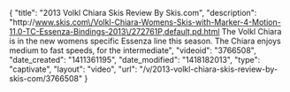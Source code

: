 {
    "title": "2013 Volkl Chiara Skis Review By Skis.com",
    "description": "http:\/\/www.skis.com\/Volkl-Chiara-Womens-Skis-with-Marker-4-Motion-11.0-TC-Essenza-Bindings-2013\/272761P,default,pd.html  The Volkl Chiara is in the new womens specific Essenza line this season. The Chiara enjoys medium to fast speeds, for the intermediate",
    "videoid": "3766508",
    "date_created": "1411361195",
    "date_modified": "1418182013",
    "type": "captivate",
    "layout": "video",
    "url": "\/v\/2013-volkl-chiara-skis-review-by-skis-com\/3766508"
}
